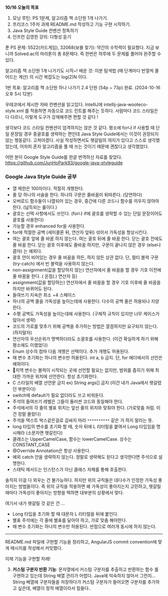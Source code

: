 **10/16 오늘의 목표**
1. 모닝 루틴: PS 1문제, 알고리즘 책 소단원 1개 나가기.
2. 프리코스 1주차 과제 README.md 작성하고 기능 구현 시작하기.
3. Java Style Guide 컨벤션 정독하기
4. 인프런 김영한 강의: 다형성 듣기




푼 PS 문제: 5522(카드게임), 32068(보물 찾기): 약간의 수학력이 필요했다.
지금 보니까 Solved.ac의 마라톤이 총 8문제다. 즉 한번은 하루에 두 문제를 풀어야 완주할 수 있다.

알고리즘 책 소단원 1개 나가기도 시작~!
배운 것: 이분 탐색법 (매 단계마다 반절씩 줄어드는 계산) 의 시간 복잡도는 log(2)N 이다.

1번 목표: 알고리즘 책 소단원 하나 나가기 2.4 단원 (54p ~ 73p) 완료. (2024-10-16 오후 5시 12분)

우테코에서 제시한 자바 컨벤션을 읽고있다.
IntelliJ에 intellij-java-wooteco-style.xml 를 적용하면 자동으로 코드 린트를 해주는 듯하다.
사람마다 코드 스타일은 다 다르니, 이렇게 도구가 강제해주면 편할 것 같다 !

생각보다 코드 스타일 컨벤션이 엄격하지는 않은 것 같다.
평소에 for나 if 사용할 때 단일 문장일 경우 중괄호를 생략하는 편인데 Java Style Guide에서는 이것이 권장되지 않는 행동같다. 고쳐야겠다. 사실 작성하면서도 헷갈림의 여지가 있다고 스스로 생각했었는데, 어차피 혼자 알고리즘을 풀 때 쓰는 것이기 때문에 괜찮다고 생각했었다.

어떤 분이 Google Style Guide를 한글 번역하신 자료를 찾았다.
https://github.com/JunHoPark93/google-java-styleguide


### Google Java Style Guide 공부
- 열 제한은 100자이다. 적절히 개행한다.
- 줄 당 하나의 서술을 한다. 하나의 구문은 줄바꿈이 뒤따른다. (당연하다)
- 오버로드 함수들이 나열되어 있는 경우, 중간에 다른 코드나 함수를 끼우지 않아야 한다. (납득되는 룰이다.)
- 괄호는 선택 사항에서도 쓰인다. (for나 if에 괄호를 생략할 수 있는 단일 문장이어도 괄호를 사용한다)
- 가능할 경우 enhanced for을 사용한다.
- for에 적절한 공백 (세미콜론 뒤, 연산자 앞뒤) 섞어서 가독성을 향상시킨다.
- 여는 괄호 앞에 줄 바꿈 하지 않는다. 여는 괄호 뒤에 줄 바꿈 한다. 닫는 괄호 전에도 줄 바꿈 한다. 닫는 괄호 이후에도 줄바꿈 하지만, 구문이 끝나지 않은 경우 (else나 콤마) 는 예외다. 
- 괄호 안이 비어있는 경우 줄 바꿈을 하든, 하지 않든 상관 없다. 단, 멀티 블럭 구문(try-catch) 에서 빈 블럭을 사용하지 않는다.
- non-assignment(값을 할당하지 않는) 연산자에서 줄 바꿈을 할 경우 기호 이전에 줄 바꿈을 한다. ( 온점(.) 연산자 등)
- assignment(값을 할당하는) 연산자에서 줄 바꿈을 할 경우 기호 이후에 줄 바꿈을 하지만 바뀌어도 된다.
- 들여쓰기 지속은 최소 +4 스페이스
- 하나의 공백 줄을 가독성을 높이는데에 사용한다. 다수의 공백 줄은 허용되나 지양한다.
- 수평 공백도 가독성을 높이는데에 사용한다. (구체적 규칙이 있지만 너무 케이스가 많아서 생략)
- 코드의 가로를 맞추기 위해 공백을 추가하는 방법은 깔끔하지만 요구되지 않는다. (하지말자)
- 연산자의 우선순위가 명백하더라도 소괄호를 사용한다. (이건 확실하게 하기 위해 평소에도 이랬었다)
- Enum 상수의 컴마 다음 개행은 선택이다. 추가 개행도 허용된다.
- 매 변수 초기화는 하나의 변수만 허용된다. int a, b 금지. 단, for 헤더에서의 선언은 예외이다.
- 지역 변수는 블럭이 시작되는 곳에 선언할 필요는 없지만, 범위를 좁히기 위해 최대한 가까운 위치에 선언한다. 항상 초기화한다.
- C 스타일의 배열 선언문 금지 ex) String args\[\] 금지     (이건 내가 Java에서 헷갈렸던 부분이다)
- switch에 default가 필요 없더라도 쓰고 비워둔다.
- 주석의 들여쓰기 레벨은 그들이 둘러싼 코드와 동일해야 한다.
- 주석에서의 각 줄의 별표 위치는 앞선 줄의 위치와 맞춰야 한다. (가로맞춤 처럼. 이건 정말 몰랐다)
- 주석을 텍스트 박스같은걸로 감싸지 마라 ``**********``  같은 거 하지 말라는 뜻. 
- long 타입의 변수를 초기화 할 때, 숫자 뒤에 L 리터럴을 붙여서 Long 타입임을 명시해라 (소문자면 헷갈린다)
- 클래스는 UpperCamelCase, 함수는 lowerCamelCase. 상수는 CONSTANT_CASE
- @Override Annotation은 항상 사용한다.
- 예외 catch 안을 생략하지 않는다. 정말로 생략해도 된다고 생각한다면 주석으로 설명한다.
- 스태틱 메서드는 인스턴스가 아닌 클래스 자체를 통해 호출한다.


솔직히 이걸 다 외우는 건 불가능하다.
하지만 위의 규칙들은 대다수가 인정한 가독성 좋아지는 방법들이다.
즉 위의 규칙을 적용하면 왜 가독성이 좋아지는지 고민하고, 헷갈릴때마다 가독성이 좋아지는 방향을 택하면 대부분의 상황에서 맞다.


여기서 내가 헷갈릴 것 같은 건 ...
- Long 타입을 초기화 할 때 대문자 L 리터럴을 뒤에 붙인다.
- 별표 주석에는 각 줄에 별표를 달아야 하고, 가로 맞춤 해야한다.
- 매 변수 초기화는 하나의 변수만 허용된다. 반점으로 여러개 동시에 하지 않는다.


- - -

README.md 파일에 구현할 기능을 정리하고, AngularJS commit convention에 맞게 메시지를 작성해서 커밋했다.

이제 기능을 구현할 차례!


3. **커스텀 구분자 반환 기능**: 문자열에서 커스텀 구분자를 추출하고 반환하는 함수 를 구현하고 있는데
String 배열 관리가 어렵다. Java에 익숙하지 않아서 그런지... String 배열에 구분자들을 저장하다가 커스텀 구분자가 들어오면 구분자를 추가하고 싶은데, 배열이 정적 배열이라서 힘들다.. 
